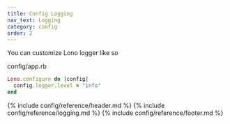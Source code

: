 ```yaml
---
title: Config Logging
nav_text: Logging
category: config
order: 2
---
```


You can customize Lono logger like so

config/app.rb

```ruby
Lono.configure do |config|
  config.logger.level = "info"
end
```

{% include config/reference/header.md %}
{% include config/reference/logging.md %}
{% include config/reference/footer.md %}
